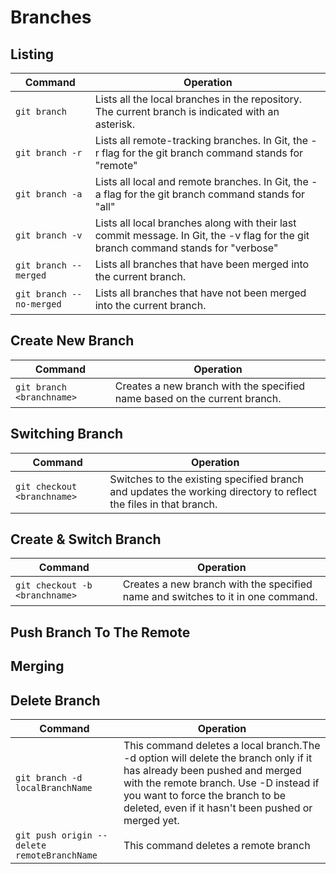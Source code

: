 # Branches
## Listing
| Command  | Operation |
| ------------- | ------------- |
| `git branch` |  Lists all the local branches in the repository. The current branch is indicated with an asterisk. |
| `git branch -r` |  Lists all remote-tracking branches. In Git, the -r flag for the git branch command stands for "remote" |
| `git branch -a` |  Lists all local and remote branches. In Git, the -a flag for the git branch command stands for "all" |
| `git branch -v` |  Lists all local branches along with their last commit message. In Git, the -v flag for the git branch command stands for "verbose" |
| `git branch --merged` |  Lists all branches that have been merged into the current branch. |
| `git branch --no-merged` |  Lists all branches that have not been merged into the current branch. |


## Create New Branch
| Command  | Operation |
| ------------- | ------------- |
| `git branch <branchname>` |  Creates a new branch with the specified name based on the current branch. |


## Switching Branch
| Command  | Operation |
| ------------- | ------------- |
| `git checkout <branchname>` |  Switches to the existing specified branch and updates the working directory to reflect the files in that branch.|


## Create & Switch Branch
| Command  | Operation |
| ------------- | ------------- |
| `git checkout -b <branchname>` |  Creates a new branch with the specified name and switches to it in one command.|

## Push Branch To The Remote
## Merging


## Delete Branch

| Command  | Operation |
| ------------- | ------------- |
| `git branch -d localBranchName` | This command deletes a local branch.The -d option will delete the branch only if it has already been pushed and merged with the remote branch. Use -D instead if you want to force the branch to be deleted, even if it hasn't been pushed or merged yet. |
| `git push origin --delete remoteBranchName` | This command deletes a remote branch |

